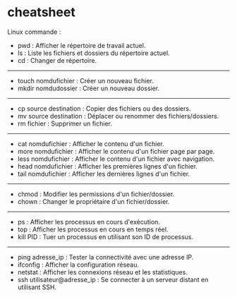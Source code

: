 # cheatsheet
Linux commande :
- pwd : Afficher le répertoire de travail actuel.
- ls : Liste les fichiers et dossiers du répertoire actuel.
- cd : Changer de répertoire.
----------------------------
- touch nomdufichier : Créer un nouveau fichier. 
- mkdir nomdudossier : Créer un nouveau dossier.
----------------------------
- cp source destination : Copier des fichiers ou des dossiers.
- mv source destination : Déplacer ou renommer des fichiers/dossiers.
- rm fichier : Supprimer un fichier.
----------------------------
- cat nomdufichier : Afficher le contenu d'un fichier.
- more nomdufichier : Afficher le contenu d'un fichier page par page.
- less nomdufichier : Afficher le contenu d'un fichier avec navigation.
- head nomdufichier : Afficher les premières lignes d'un fichier.
- tail nomdufichier : Afficher les dernières lignes d'un fichier.
----------------------------
- chmod  : Modifier les permissions d'un fichier/dossier.
- chown  : Changer le propriétaire d'un fichier/dossier.
----------------------------
- ps : Afficher les processus en cours d'exécution.
- top : Afficher les processus en cours en temps réel.
- kill PID : Tuer un processus en utilisant son ID de processus.
----------------------------
- ping adresse_ip : Tester la connectivité avec une adresse IP.
- ifconfig : Afficher la configuration réseau.
- netstat : Afficher les connexions réseau et les statistiques.
- ssh utilisateur@adresse_ip : Se connecter à un serveur distant en utilisant SSH.
